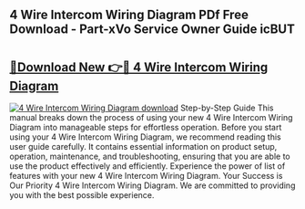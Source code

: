 ## 4 Wire Intercom Wiring Diagram PDf Free Download - Part-xVo Service Owner Guide icBUT

# <h2><a href="http://dfjwar.blite.top/?on=4+Wire+Intercom+Wiring+Diagram">🔗Download New 👉🔴 4 Wire Intercom Wiring Diagram</a></h2>

[![4 Wire Intercom Wiring Diagram download](https://i.imgur.com/lujVjoI.png)](http://dfjwar.blite.top/?on=4+Wire+Intercom+Wiring+Diagram)
Step-by-Step Guide This manual breaks down the process of using your new 4 Wire Intercom Wiring Diagram into manageable steps for effortless operation. Before you start using your 4 Wire Intercom Wiring Diagram, we recommend reading this user guide carefully. It contains essential information on product setup, operation, maintenance, and troubleshooting, ensuring that you are able to use the product effectively and efficiently. Experience the power of list of features with your new 4 Wire Intercom Wiring Diagram. Your Success is Our Priority 4 Wire Intercom Wiring Diagram. We are committed to providing you with the best possible experience.

